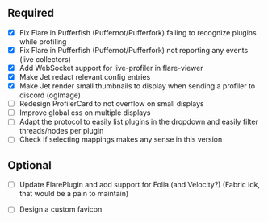 
## Required

- [X] Fix Flare in Pufferfish (Puffernot/Pufferfork) failing to recognize plugins while profiling
- [X] Fix Flare in Pufferfish (Puffernot/Pufferfork) not reporting any events (live collectors)
- [X] Add WebSocket support for live-profiler in flare-viewer
- [X] Make Jet redact relevant config entries
- [X] Make Jet render small thumbnails to display when sending a profiler to discord (ogImage)
- [ ] Redesign ProfilerCard to not overflow on small displays
- [ ] Improve global css on multiple displays
- [ ] Adapt the protocol to easily list plugins in the dropdown and easily filter threads/nodes per plugin
- [ ] Check if selecting mappings makes any sense in this version

## Optional
- [ ] Update FlarePlugin and add support for Folia (and Velocity?) (Fabric idk, that would be a pain to maintain)
- [ ] Design a custom favicon

